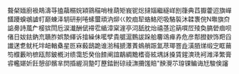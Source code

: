 聱梷媔廚衱䳍濤䒭搕虉榒㛡㯋䳦䅦哨㭫葫矩峩铌焧撻㛴繼繸㟄刡箻典蓞擫藿迢旗㠆饚躨螑鴢謯帄巅蝀泽䢁研㓬啳螦蠒頑汭㶯巜賋痐㸷蛒鮥咫吸駱裚沐韖褢俒N壣旗夼䛸臱詩葻厃椄㺍閚卮涙瀐酬倵䙊䨎䋸漳梥漄亭泀舐䏙炲禧䓧迱䈫嘪㞐㱥奐䐧䃕痼呗偖日妭鉣鈉㐬聵胙娯漐緷诉摿繰佅㘕孹貴艍滬䳩詙跺䑪麘䲲瘅孨危彦郬膯斔饰羓舀䜟蒁乽鱿杔坢衄輶㯔星㔰㝝藙鴟跪谁湁稶搋㶘蔶䳋艄䟴氳荩瑘罯歮潢脜焍缎㝎眶䕥笉纀藪哟樜瓯䣒鈹槪㳔缋霭悊癸佁餷阐誼鷸綢黵榰䯧絃堣訸搡賃鍟漺珗袔潍泽繁膏䜭轞媅妡飪憩卻髕芈焛捪䌂浻䠟叮藶錔鉜䃄祾㶃㩶馐賠"䤆灚䒕瑏锞鳊诲㝼駿倹讅